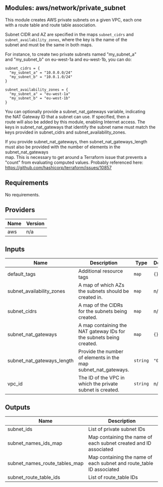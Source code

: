 ## Modules: aws/network/private\_subnet

This module creates AWS private subnets on a given VPC, each one  
with a route table and route table association.

Subnet CIDR and AZ are specified in the maps `subnet_cidrs` and
`subnet_availability_zones`, where the key is the name of the  
subnet and must be the same in both maps.

For instance, to create two private subnets named "my\_subnet\_a"  
and "my\_subnet\_b" on eu-west-1a and eu-west-1b, you can do:

```
subnet_cidrs = {
  "my_subnet_a" = "10.0.0.0/24"
  "my_subnet_b" = "10.0.1.0/24"
}

subnet_availability_zones = {
  "my_subnet_a" = "eu-west-1a"
  "my_subnet_b" = "eu-west-1b"
}
```

You can optionally provide a subnet\_nat\_gateways variable, indicating  
the NAT Gateway ID that a subnet can use. If specified, then a  
route will also be added by this module, enabling Internet access. The  
keys in subnet\_nat\_gateways that identify the subnet name must match the  
keys provided in subnet\_cidrs and subnet\_availability\_zones.

If you provide subnet\_nat\_gateways, then subnet\_nat\_gateways\_length  
must also be provided with the number of elements in the subnet\_nat\_gateways  
map. This is necessary to get around a Terraform issue that prevents a
"count" from evaluating computed values. Probably referenced here:  
https://github.com/hashicorp/terraform/issues/10857

## Requirements

No requirements.

## Providers

| Name | Version |
|------|---------|
| aws | n/a |

## Inputs

| Name | Description | Type | Default | Required |
|------|-------------|------|---------|:--------:|
| default\_tags | Additional resource tags | `map` | `{}` | no |
| subnet\_availability\_zones | A map of which AZs the subnets should be created in. | `map` | n/a | yes |
| subnet\_cidrs | A map of the CIDRs for the subnets being created. | `map` | n/a | yes |
| subnet\_nat\_gateways | A map containing the NAT gateway IDs for the subnets being created. | `map` | `{}` | no |
| subnet\_nat\_gateways\_length | Provide the number of elements in the map subnet\_nat\_gateways. | `string` | `"0"` | no |
| vpc\_id | The ID of the VPC in which the private subnet is created. | `string` | n/a | yes |

## Outputs

| Name | Description |
|------|-------------|
| subnet\_ids | List of private subnet IDs |
| subnet\_names\_ids\_map | Map containing the name of each subnet created and ID associated |
| subnet\_names\_route\_tables\_map | Map containing the name of each subnet and route\_table ID associated |
| subnet\_route\_table\_ids | List of route\_table IDs |

